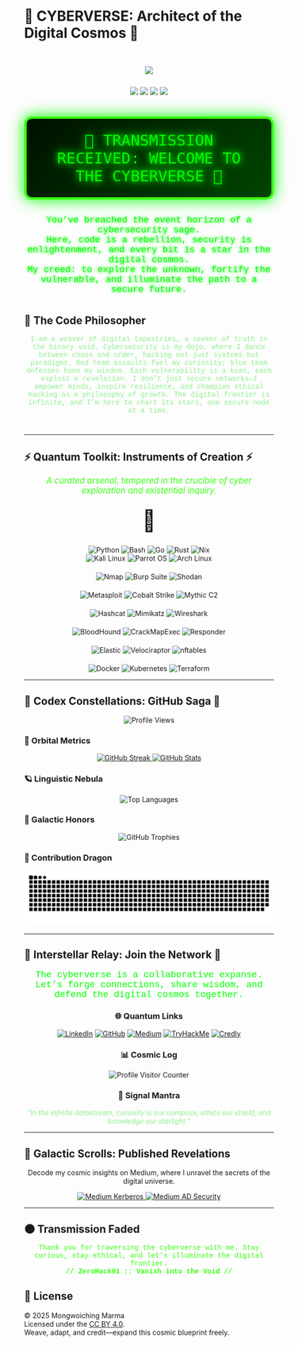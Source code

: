 # 🌌 CYBERVERSE: Architect of the Digital Cosmos 🌌

<h1 align="center">
  <img src="https://readme-typing-svg.demolab.com?font=Anonymous+Pro&duration=3500&pause=700&color=00FF00¢er=true&vCenter=true&width=1000&height=120&lines=%22In+the+code+we+weave,+we+shape+the+universe.+In+security,+we+guard+its+soul.%22%0A-%20ZeroHack01">
</h1>

<p align="center">
  <img src="https://img.shields.io/badge/Cipher_Sage-00FF00?style=for-the-badge&logo=matrix&logoColor=black">
  <img src="https://img.shields.io/badge/Red_Team_Philosopher-FF0000?style=for-the-badge&logo=HackTheBox&logoColor=white">
  <img src="https://img.shields.io/badge/Blue_Team_Sentinel-0077B5?style=for-the-badge&logo=Wireshark&logoColor=white">
  <img src="https://img.shields.io/badge/TryHackMe_Cosmic_Pwn3r-FF0000?style=for-the-badge&logo=tryhackme&logoColor=white&labelColor=000000">
</p>

<div align="center" style="margin: 40px 0;">
  <p style="font-family: 'Consolas', monospace; color: #00FF00; font-size: 2.2em; text-shadow: 0 0 12px #00FF00, 0 0 25px #00FF00; border: 5px solid #39FF14; padding: 25px 35px; background: linear-gradient(135deg, #001100, #004400); border-radius: 15px; box-shadow: 0 0 30px #00FF00;">
    🌌 TRANSMISSION RECEIVED: WELCOME TO THE CYBERVERSE 🌌
  </p>
  <p style="font-family: 'Courier New', monospace; color: #00FF00; font-size: 1.3em; text-shadow: 0 0 6px #00FF00;">
    You’ve breached the event horizon of a cybersecurity sage.<br>
    Here, code is a rebellion, security is enlightenment, and every bit is a star in the digital cosmos.<br>
    My creed: to explore the unknown, fortify the vulnerable, and illuminate the path to a secure future.
  </p>
</div>

## 🧠 The Code Philosopher

<p style="color: #90EE90; text-align: center; max-width: 1000px; margin: 0 auto 40px auto; font-family: 'Courier New', monospace;">
I am a weaver of digital tapestries, a seeker of truth in the binary void. Cybersecurity is my dojo, where I dance between chaos and order, hacking not just systems but paradigms. Red team assaults fuel my curiosity; blue team defenses hone my wisdom. Each vulnerability is a koan, each exploit a revelation. I don’t just secure networks—I empower minds, inspire resilience, and champion ethical hacking as a philosophy of growth. The digital frontier is infinite, and I’m here to chart its stars, one secure node at a time.
</p>

---

## ⚡️ Quantum Toolkit: Instruments of Creation ⚡️

<p align="center" style="color: #39FF14; font-style: italic; font-size: 1.2em;">
A curated arsenal, tempered in the crucible of cyber exploration and existential inquiry.
</p>

<p align="center" style="font-size: 3em; margin: 25px 0;">🔧</p>

<p align="center">
  <img src="https://img.shields.io/badge/Python-3776AB?style=flat-square&logo=python&logoColor=FFD43B" alt="Python">
  <img src="https://img.shields.io/badge/Bash-121011?style=flat-square&logo=gnubash&logoColor=white" alt="Bash">
  <img src="https://img.shields.io/badge/Go-00ADD8?style=flat-square&logo=go&logoColor=white" alt="Go">
  <img src="https://img.shields.io/badge/Rust-000000?style=flat-square&logo=rust&logoColor=white" alt="Rust">
  <img src="https://img.shields.io/badge/Nix-5277C3?style=flat-square&logo=nixos&logoColor=white" alt="Nix"><br>
  <img src="https://img.shields.io/badge/Kali_Linux-5E81AC?style=flat-square&logo=kalilinux&logoColor=white" alt="Kali Linux">
  <img src="https://img.shields.io/badge/Parrot_OS-00CED1?style=flat-square&logo=parrot&logoColor=black" alt="Parrot OS">
  <img src="https://img.shields.io/badge/Arch_Linux-1793D1?style=flat-square&logo=archlinux&logoColor=white" alt="Arch Linux">
</p>

<p align="center" style="margin-top: 20px;">
  <img src="https://img.shields.io/badge/Nmap-E34F26?style=flat-square&logo=nmap&logoColor=white" alt="Nmap">
  <img src="https://img.shields.io/badge/Burp_Suite-FF6633?style=flat-square&logoColor=white" alt="Burp Suite">
  <img src="https://img.shields.io/badge/Shodan-00AEEF?style=flat-square&logo=shodan&logoColor=white" alt="Shodan">
</p>

<p align="center" style="margin-top: 20px;">
  <img src="https://img.shields.io/badge/Metasploit-1F1F1F?style=flat-square&logo=metasploit&logoColor=white" alt="Metasploit">
  <img src="https://img.shields.io/badge/Cobalt_Strike-1E90FF?style=flat-square&logoColor=white" alt="Cobalt Strike">
  <img src="https://img.shields.io/badge/Mythic_C2-7A00CC?style=flat-square&logoColor=white" alt="Mythic C2">
</p>

<p align="center" style="margin-top: 20px;">
  <img src="https://img.shields.io/badge/Hashcat-8B0000?style=flat-square&logoColor=white" alt="Hashcat">
  <img src="https://img.shields.io/badge/Mimikatz-FF4500?style=flat-square&logoColor=white" alt="Mimikatz">
  <img src="https://img.shields.io/badge/Wireshark-1679A7?style=flat-square&logo=wireshark&logoColor=white" alt="Wireshark">
</p>

<p align="center" style="margin-top: 20px;">
  <img src="https://img.shields.io/badge/BloodHound-990000?style=flat-square&logoColor=white" alt="BloodHound">
  <img src="https://img.shields.io/badge/CrackMapExec-FFD700?style=flat-square&logoColor=black" alt="CrackMapExec">
  <img src="https://img.shields.io/badge/Responder-FF69B4?style=flat-square&logoColor=black" alt="Responder">
</p>

<p align="center" style="margin-top: 20px;">
  <img src="https://img.shields.io/badge/SIEM:_Elastic-000000?style=flat-square&logo=elastic&logoColor=white" alt="Elastic">
  <img src="https://img.shields.io/badge/EDR:_Velociraptor-5cb85c?style=flat-square&logoColor=white" alt="Velociraptor">
  <img src="https://img.shields.io/badge/Firewalls:_nftables-D9534F?style=flat-square&logoColor=white" alt="nftables">
</p>

<p align="center" style="margin-top: 20px;">
  <img src="https://img.shields.io/badge/Docker-2496ED?style=flat-square&logo=docker&logoColor=white" alt="Docker">
  <img src="https://img.shields.io/badge/Kubernetes-326CE5?style=flat-square&logo=kubernetes&logoColor=white" alt="Kubernetes">
  <img src="https://img.shields.io/badge/Terraform-F8981D?style=flat-square&logo=terraform&logoColor=white" alt="Terraform">
</p>

---

## 🌠 Codex Constellations: GitHub Saga 🌠

<div align="center">
  <img src="https://komarev.com/ghpvc/?username=ZeroHack01&color=00FF00&style=flat-square&label=COSMIC_SCANS" alt="Profile Views">
</div>

### 🔭 Orbital Metrics

<p align="center">
  <a href="https://git.io/streak-stats">
    <img src="https://github-readme-streak-stats.herokuapp.com/?user=ZeroHack01&theme=dracula&hide_border=true&border_radius=10&date_format=M%20j%5B%2C%20Y%5D" alt="GitHub Streak">
  </a>
  <a href="https://github.com/anuraghazra/github-readme-stats">
    <img src="https://github-readme-stats.vercel.app/api?username=ZeroHack01&show_icons=true&theme=dracula&hide_border=true&border_radius=10&rank_icon=github" alt="GitHub Stats">
  </a>
</p>

### 🪐 Linguistic Nebula

<div align="center">
  <img src="https://github-readme-stats.vercel.app/api/top-langs/?username=ZeroHack01&layout=compact&theme=dracula&hide_border=true&border_radius=10&bg_color=0D1117&title_color=FF4500&text_color=C9D1D9&langs_count=12" width="65%" alt="Top Languages">
</div>

### 🏅 Galactic Honors

<div align="center">
  <img src="https://github-profile-trophy.vercel.app/?username=ZeroHack01&theme=gruvbox&no-frame=true&no-bg=true&margin-w=25&margin-h=25&row=1&column=8" width="100%" alt="GitHub Trophies">
</div>

### 🐉 Contribution Dragon

<div align="center">
  <img src="https://raw.githubusercontent.com/platane/snk/output/github-contribution-grid-snake-dark.svg" alt="Dragon Animation of GitHub Contributions">
</div>

---

## 📡 Interstellar Relay: Join the Network 📡

<div align="center">
  <p style="font-family: 'Courier New', monospace; color: #00FF00; font-size: 1.3em;">
    The cyberverse is a collaborative expanse.<br>
    Let’s forge connections, share wisdom, and defend the digital cosmos together.
  </p>

  <h3>🌐 Quantum Links</h3>
  <p>
    <a href="https://bd.linkedin.com/in/mongwoi"><img src="https://img.shields.io/badge/LinkedIn-0077B5?style=for-the-badge&logo=linkedin&logoColor=white" alt="LinkedIn"></a>
    <a href="https://github.com/ZeroHack01"><img src="https://img.shields.io/badge/GitHub-100000?style=for-the-badge&logo=github&logoColor=39FF14" alt="GitHub"></a>
    <a href="https://medium.com/@NextGencyber"><img src="https://img.shields.io/badge/Medium-12100E?style=for-the-badge&logo=medium&logoColor=white" alt="Medium"></a>
    <a href="https://tryhackme.com/p/Mongwoiching"><img src="https://img.shields.io/badge/TryHackMe-212C42?style=for-the-badge&logo=tryhackme&logoColor=88C900" alt="TryHackMe"></a>
    <a href="https://www.credly.com/users/mongwoiching-marma"><img src="https://img.shields.io/badge/Credly-FF6B00?style=for-the-badge&logo=credly&logoColor=white" alt="Credly"></a>
  </p>

  <h3>📊 Cosmic Log</h3>
  <p>
    <img src="https://komarev.com/ghpvc/?username=ZeroHack01&label=STELLAR_PINGS&color=00FF00&style=for-the-badge" alt="Profile Visitor Counter">
  </p>

  <h3>💫 Signal Mantra</h3>
  <p style="font-style: italic; color: #90EE90;">
    "In the infinite datastream, curiosity is our compass, ethics our shield, and knowledge our starlight."
  </p>
</div>

---

## 📜 Galactic Scrolls: Published Revelations

<div align="center">
  <p>Decode my cosmic insights on Medium, where I unravel the secrets of the digital universe.</p>
  <a href="https://medium.com">
    <img src="https://img.shields.io/badge/Medium-Kerberos_Celestial_Cipher-00AB6C?style=flat-square&logo=medium&logoColor=white" alt="Medium Kerberos">
  </a>
  <a href="https://medium.com">
    <img src="https://img.shields.io/badge/Medium-Galactic_AD_Fortifications-00AB6C?style=flat-square&logo=medium&logoColor=white" alt="Medium AD Security">
  </a>
</div>

---

## 🌑 Transmission Faded

<div align="center">
  <p style="color: #39FF14; font-family: 'Courier New', monospace;">
    Thank you for traversing the cyberverse with me. Stay curious, stay ethical, and let’s illuminate the digital frontier.<br>
    <b>// ZeroHack01 :: Vanish into the Void //</b>
  </p>
</div>

## 📝 License
© 2025 Mongwoiching Marma  
Licensed under the [CC BY 4.0](https://creativecommons.org/licenses/by/4.0/).  
Weave, adapt, and credit—expand this cosmic blueprint freely.

